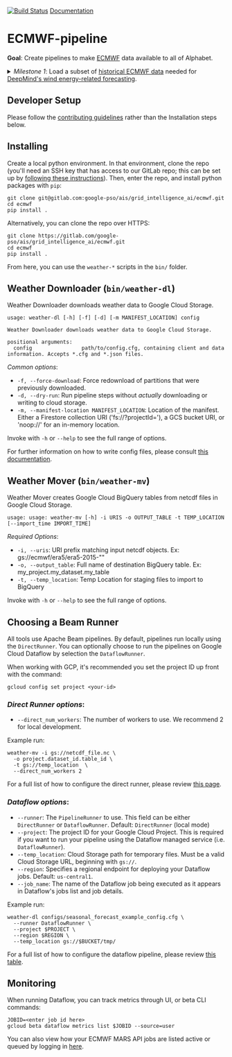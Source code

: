 [![Build Status](https://gitlab.com/google-pso/ais/grid_intelligence_ai/ecmwf/badges/master/pipeline.svg)](https://gitlab.com/google-pso/ais/grid_intelligence_ai/ecmwf/-/pipelines)
[Documentation](https://google-pso.gitlab.io/ais/grid_intelligence_ai/ecmwf/)

# ECMWF-pipeline

**Goal**: Create pipelines to make [ECMWF](https://www.ecmwf.int/) data available to all of Alphabet.

<details>
<summary>
<em>Milestone 1</em>: Load a subset of <a href="https://www.ecmwf.int/en/forecasts/datasets/archive-datasets">historical ECMWF data</a> needed for <a href="https://deepmind.com/blog/article/machine-learning-can-boost-value-wind-energy">DeepMind's wind energy-related forecasting</a>.
</summary>

- ✅ Use MARs API to download ECMWF's HRES forecasts
- ✅ Download ECMWF's ENS forecasts
- ✅ Pipe downloaded data into BigQuery for general use

</details>


## Developer Setup

Please follow the [contributing guidelines](CONTRIBUTING.md) rather than the Installation steps below.

## Installing

Create a local python environment. In that environment, clone the repo (you'll need an SSH key that has
access to our GitLab repo; this can be set up by [following these instructions](https://docs.gitlab.com/ee/ssh/)).
Then, enter the repo, and install python packages with `pip`:

```shell script
git clone git@gitlab.com:google-pso/ais/grid_intelligence_ai/ecmwf.git
cd ecmwf
pip install . 
```

Alternatively, you can clone the repo over HTTPS: 
```shell script
git clone https://gitlab.com/google-pso/ais/grid_intelligence_ai/ecmwf.git
cd ecmwf
pip install . 
```

From here, you can use the `weather-*` scripts in the `bin/` folder.

## Weather Downloader (`bin/weather-dl`)

Weather Downloader downloads weather data to Google Cloud Storage.

```
usage: weather-dl [-h] [-f] [-d] [-m MANIFEST_LOCATION] config

Weather Downloader downloads weather data to Google Cloud Storage.

positional arguments:
  config                path/to/config.cfg, containing client and data information. Accepts *.cfg and *.json files.
```

_Common options_: 
* `-f, --force-download`: Force redownload of partitions that were previously downloaded.
* `-d, --dry-run`: Run pipeline steps without _actually_ downloading or writing to cloud storage.
* `-m, --manifest-location MANIFEST_LOCATION`:  Location of the manifest. Either a Firestore collection URI 
    ('fs://<my-collection>?projectId=<my-project-id>'), a GCS bucket URI, or 'noop://<name>' for an in-memory location.

Invoke with `-h` or `--help` to see the full range of options.

For further information on how to write config files, please consult [this documentation](Configuration.md).

## Weather Mover (`bin/weather-mv`)

Weather Mover creates Google Cloud BigQuery tables from netcdf files in Google Cloud Storage.

```
usage: usage: weather-mv [-h] -i URIS -o OUTPUT_TABLE -t TEMP_LOCATION [--import_time IMPORT_TIME]

```

_Required Options_:
* `-i, --uris`: URI prefix matching input netcdf objects. Ex: gs://ecmwf/era5/era5-2015-""
* `-o, --output_table`: Full name of destination BigQuery table. Ex: my_project.my_dataset.my_table
* `-t, --temp_location`: Temp Location for staging files to import to BigQuery

Invoke with `-h` or `--help` to see the full range of options.

## Choosing a Beam Runner

All tools use Apache Beam pipelines. By default, pipelines run locally using the `DirectRunner`. You can optionally choose to run the pipelines on Google Cloud Dataflow by selection the `DataflowRunner`.

When working with GCP, it's recommended you set the project ID up front with the command:
```shell script
gcloud config set project <your-id>
```

### _Direct Runner options_:
* `--direct_num_workers`: The number of workers to use. We recommend 2 for local development.

Example run:
```shell script
weather-mv -i gs://netcdf_file.nc \
  -o project.dataset_id.table_id \
  -t gs://temp_location  \
  --direct_num_workers 2
```

For a full list of how to configure the direct runner, please review
[this page](https://beam.apache.org/documentation/runners/direct/).

### _Dataflow options_:
* `--runner`: The `PipelineRunner` to use. This field can be either `DirectRunner` or `DataflowRunner`. Default: `DirectRunner` (local mode)
* `--project`: The project ID for your Google Cloud Project. This is required if you want to run your pipeline using the Dataflow managed service (i.e. `DataflowRunner`).
* `--temp_location`: Cloud Storage path for temporary files. Must be a valid Cloud Storage URL, beginning with `gs://`.
* `--region`: Specifies a regional endpoint for deploying your Dataflow jobs. Default: `us-central1`.
* `--job_name`: The name of the Dataflow job being executed as it appears in Dataflow's jobs list and job details.


Example run: 
```shell script
weather-dl configs/seasonal_forecast_example_config.cfg \
  --runner DataflowRunner \
  --project $PROJECT \
  --region $REGION \
  --temp_location gs://$BUCKET/tmp/
```

For a full list of how to configure the dataflow pipeline, please review 
[this table](https://cloud.google.com/dataflow/docs/guides/specifying-exec-params).

## Monitoring

When running Dataflow, you can track metrics through UI, or beta CLI commands:
```shell script
JOBID=<enter job id here>
gcloud beta dataflow metrics list $JOBID --source=user
```

You can also view how your ECMWF MARS API jobs are listed active or queued by logging in [here](https://apps.ecmwf.int/mars-activity/).


